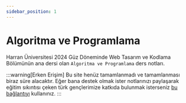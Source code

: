 ```yaml
---
sidebar_position: 1
---
```


# Algoritma ve Programlama

Harran Üniversitesi 2024 Güz Döneminde Web Tasarım ve Kodlama Bölümünün ana dersi olan `Algoritma ve Programlama` ders notları.

:::warning[Erken Erişim]
Bu site henüz tamamlanmadı ve tamamlanması biraz süre alacaktır. Eğer bana destek olmak ister notlarınızı paylaşarak eğitim sıkıntısı çeken türk gençlerimize katkıda bulunmak isterseniz [bu bağlantıyı](#) kullanınız.
:::